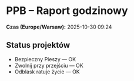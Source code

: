 # PPB – Raport godzinowy
**Czas (Europe/Warsaw):** 2025-10-30 09:24

## Status projektów
- Bezpieczny Pieszy — OK
- Zwolnij przy przejściu — OK
- Odblask ratuje życie — OK

